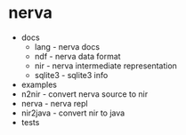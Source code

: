 # nerva

* docs
  * lang - nerva docs
  * ndf - nerva data format
  * nir - nerva intermediate representation
  * sqlite3 - sqlite3 info
* examples
* n2nir - convert nerva source to nir
* nerva - nerva repl
* nir2java - convert nir to java
* tests

